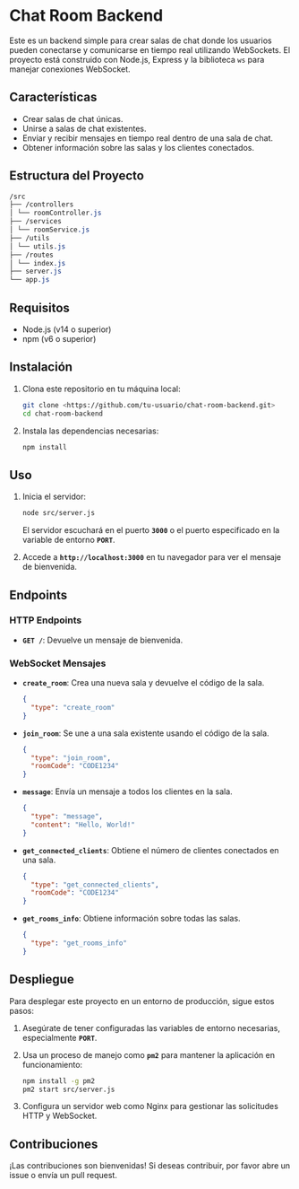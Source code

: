 # Chat Room Backend

Este es un backend simple para crear salas de chat donde los usuarios pueden conectarse y comunicarse en tiempo real utilizando WebSockets. El proyecto está construido con Node.js, Express y la biblioteca `ws` para manejar conexiones WebSocket.

## Características

- Crear salas de chat únicas.
- Unirse a salas de chat existentes.
- Enviar y recibir mensajes en tiempo real dentro de una sala de chat.
- Obtener información sobre las salas y los clientes conectados.

## Estructura del Proyecto

```css
/src
├── /controllers
│ └── roomController.js
├── /services
│ └── roomService.js
├── /utils
│ └── utils.js
├── /routes
│ └── index.js
├── server.js
└── app.js
```

## Requisitos

- Node.js (v14 o superior)
- npm (v6 o superior)

## Instalación

1. Clona este repositorio en tu máquina local:
    
    ```bash
    git clone <https://github.com/tu-usuario/chat-room-backend.git>
    cd chat-room-backend
    ```
    
2. Instala las dependencias necesarias:
    
    ```bash
    npm install
    ```
    

## **Uso**

1. Inicia el servidor:
    
    ```bash
    node src/server.js
    ```
    
    El servidor escuchará en el puerto **`3000`** o el puerto especificado en la variable de entorno **`PORT`**.
    
2. Accede a **`http://localhost:3000`** en tu navegador para ver el mensaje de bienvenida.

## **Endpoints**

### **HTTP Endpoints**

- **`GET /`**: Devuelve un mensaje de bienvenida.

### **WebSocket Mensajes**

- **`create_room`**: Crea una nueva sala y devuelve el código de la sala.
    
    ```json
    {
      "type": "create_room"
    }
    ```
    
- **`join_room`**: Se une a una sala existente usando el código de la sala.
    
    ```json
    {
      "type": "join_room",
      "roomCode": "CODE1234"
    }
    ```
    
- **`message`**: Envía un mensaje a todos los clientes en la sala.
    
    ```json
    {
      "type": "message",
      "content": "Hello, World!"
    }
    ```
    
- **`get_connected_clients`**: Obtiene el número de clientes conectados en una sala.
    
    ```json
    {
      "type": "get_connected_clients",
      "roomCode": "CODE1234"
    }
    ```
    
- **`get_rooms_info`**: Obtiene información sobre todas las salas.
    
    ```json
    {
      "type": "get_rooms_info"
    }
    ```
    

## **Despliegue**

Para desplegar este proyecto en un entorno de producción, sigue estos pasos:

1. Asegúrate de tener configuradas las variables de entorno necesarias, especialmente **`PORT`**.
2. Usa un proceso de manejo como **`pm2`** para mantener la aplicación en funcionamiento:
    
    ```bash
    npm install -g pm2
    pm2 start src/server.js
    ```
    
3. Configura un servidor web como Nginx para gestionar las solicitudes HTTP y WebSocket.

## **Contribuciones**

¡Las contribuciones son bienvenidas! Si deseas contribuir, por favor abre un issue o envía un pull request.